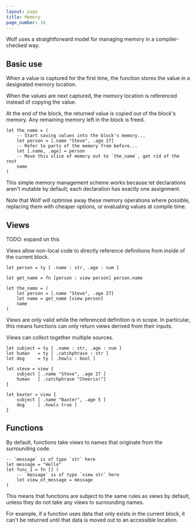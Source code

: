 ```yaml
---
layout: page
title: Memory
page_number: 16
---
```


Wolf uses a straightforward model for managing memory in a compiler-checked way.

## Basic use

When a value is captured for the first time, the function stores the value in a
designated memory location.

When the values are next captured, the memory location is referenced instead of
copying the value.

At the end of the block, the returned value is copied out of the block's memory.
Any remaining memory left in the block is freed.

<!--wolf-->
```
let the_name = (
	-- Start saving values into the block's memory...
	let person = [.name "Steve", .age 27] 
	-- Refer to parts of the memory from before...
	let [.name, .age] = person
	-- Move this slice of memory out to `the_name`, get rid of the rest
	name
)
```

This simple memory management scheme works because let declarations aren't
mutable by default; each declaration has exactly one assignment.

Note that Wolf will optimise away these memory operations where possible,
replacing them with cheaper options, or evaluating values at compile time.

## Views

TODO: expand on this

Views allow non-local code to directly reference definitions from inside of the
current block.

<!--wolf-->
```
let person = ty [ .name : str, .age : num ]

let get_name = fn [person : view person] person.name

let the_name = (
	let person = [.name "Steve", .age 27] 
	let name = get_name [view person]
	name
)
```

Views are only valid while the referenced definition is in scope. In particular,
this means functions can only return views derived from their inputs.

Views can collect together multiple sources.

<!--wolf-->
```
let subject = ty [ .name : str, .age : num ]
let human   = ty [ .catchphrase : str ]
let dog     = ty [ .howls : bool ]

let steve = view {
	subject [ .name "Steve", .age 27 ]
	human   [ .catchphrase "Cheerio!"]
}

let baxter = view {
	subject [ .name "Baxter", .age 5 ]
	dog     [ .howls true ]
}
```

## Functions

By default, functions take views to names that originate from the surrounding
code.

<!--wolf-->
```
-- `message` is of type `str` here
let message = "Hello"
let func_1 = fn [] (
	-- `message` is of type `view str` here
	let view_of_message = message
)
```

This means that functions are subject to the same rules as views by default,
unless they do not take any views to surrounding names.

For example, if a function uses data that only exists in the current block, it
can't be returned until that data is moved out to an accessible location.